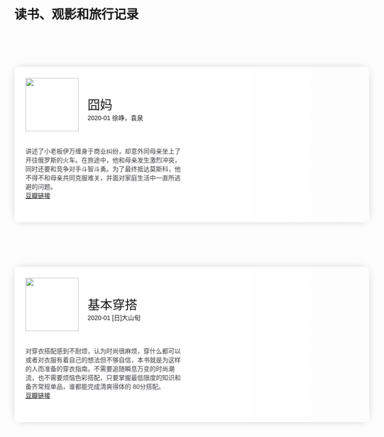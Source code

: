 # 读书、观影和旅行记录


<style>
  @import url('https://fonts.googleapis.com/css?family=Montserrat:300,400,700,800');
  * {
    box-sizing: border-box;
    margin: 0;
  }
  html, body {
    margin: 0;
    font-family: 'Montserrat', helvetica, arial, sans-serif;
    font-size: 14px;
    font-weight: 400;
  }
  .card {
    position: relative;
    display: block;
    width: 800px;
    height: 350px;
    margin: 100px auto;
    overflow: hidden;
    border-radius: 10px;
    transition: all 0.4s;
  }
  .card:hover {
    transform: scale(1.02);
    transition: all 0.4s;
  }
  .card .info_section {
    position: relative;
    width: 100%;
    height: 100%;
    background-blend-mode: multiply;
    z-index: 2;
    border-radius: 10px;
  }
  .card .info_section .header {
    position: relative;
    padding: 25px;
    height: 40%;
  }
  .card .info_section .header h1 {
    font-weight: 400;
  }
  .card .info_section .header .time {
    display: inline-block;
    margin-top: 10px;
    padding: 2px;
    border-radius: 5px;
  }
  .card .info_section .header .locandina {
    position: relative;
    float: left;
    margin-right: 20px;
    height: 120px;
  }
  .card .info_section .description {
    padding: 25px;
    height: 50%;
    color: #3e3f44;
  }
  .card .blur_back {
    position: absolute;
    top: 0;
    z-index: 1;
    height: 100%;
    right: 0;
    background-size: cover;
    border-radius: 11px;
  }
  @media screen and (min-width: 768px) {
    .header {
      width: 60%;
    }
    .description {
      width: 50%;
    }
    .info_section {
      background: linear-gradient(to right, #ffffff 50%, transparent 100%);
    }
    .blur_back {
      width: 80%;
      background-position: -100% 10% !important;
    }
  }
  @media screen and (max-width: 768px) {
    .card {
      width: 95%;
      margin: 70px auto;
      min-height: 350px;
      height: auto;
    }
    .blur_back {
      width: 100%;
      background-position: 50% 50% !important;
    }
    .header {
      width: 100%;
      margin-top: 85px;
    }
    .description {
      width: 100%;
    }
    .info_section {
      background: linear-gradient(to top, white 50%, transparent 100%);
      display: inline-grid;
    }
  }
  #bright {
    box-shadow: 0px 0px 20px -10px rgba(0, 0, 0, 0.5);
  }
  #bright:hover {
    box-shadow: 0px 0px 40px -15px rgba(0, 0, 0, 0.5);
  }
  .LostinRussia_back {
    background: url("https://img1.doubanio.com/view/photo/l/public/p2580677448.webp");
  }
  .Basicwear_back {
    background: url("https://www.lenet.jp/magazine/wp-content/uploads/2018/01/IMG_0256_s.jpg");
  }

</style>

<div class="card" id="bright">
  <div class="info_section">
    <div class="header">
      <img class="locandina" src="https://img3.doubanio.com/view/photo/s_ratio_poster/public/p2581835383.webp"/>
      <h1>囧妈</h1>
      <span class="minutes">2020-01 徐峥，袁泉</span>
    </div>
    <div class="description">
      <p>
        讲述了小老板伊万缠身于商业纠纷，却意外同母亲坐上了开往俄罗斯的火车。在旅途中，他和母亲发生激烈冲突，同时还要和竞争对手斗智斗勇。为了最终抵达莫斯科，他不得不和母亲共同克服难关，并面对家庭生活中一直所逃避的问题。<br>
        <a href="https://movie.douban.com/subject/30306570/?tag=%E7%83%AD%E9%97%A8&from=gaia_video">豆瓣链接</a> 
      </p>
    </div>
  </div>
  <div class="blur_back LostinRussia_back"></div>
</div>

<div class="card" id="bright">
  <div class="info_section">
    <div class="header">
      <img class="locandina" src="https://img3.doubanio.com/view/subject/l/public/s29980542.jpg"/>
      <h1>基本穿搭</h1>
      <span class="minutes">2020-01 [日]大山旬</span>
    </div>
    <div class="description">
      <p>
        对穿衣搭配感到不耐烦，认为时尚很麻烦，穿什么都可以或者对衣服有着自己的想法但不够自信，本书就是为这样的人而准备的穿衣指南。不需要追随瞬息万变的时尚潮流，也不需要烦恼色彩搭配，只要掌握最低限度的知识和备齐常规单品，谁都能完成清爽得体的 80分搭配。<br>
        <a href="https://book.douban.com/subject/30435330/">豆瓣链接</a>
      </p>
    </div>
  </div>
  <div class="blur_back Basicwear_back"></div>
</div>

